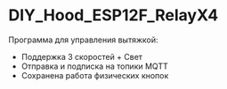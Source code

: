 # DIY_Hood_ESP12F_RelayX4
Программа для управления вытяжкой:
* Поддержка 3 скоростей + Свет
* Отправка и подписка на топики MQTT
* Сохранена работа физических кнопок
